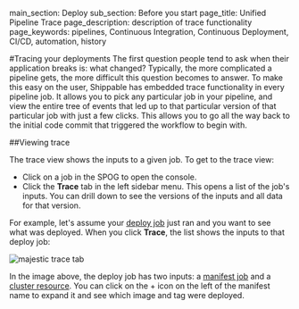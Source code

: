 main_section: Deploy
sub_section: Before you start
page_title: Unified Pipeline Trace
page_description: description of trace functionality
page_keywords: pipelines, Continuous Integration, Continuous Deployment, CI/CD, automation, history

#Tracing your deployments
The first question people tend to ask when their application breaks is: what changed? Typically, the more complicated a pipeline gets, the more difficult this question becomes to answer.  To make this easy on the user, Shippable has embedded trace functionality in every pipeline job. It allows you to pick any particular job in your pipeline, and view the entire tree of events that led up to that particular version of that particular job with just a few clicks.  This allows you to go all the way back to the initial code commit that triggered the workflow to begin with.

##Viewing trace

The trace view shows the inputs to a given job. To get to the trace view:

- Click on a job in the SPOG to open the console.
- Click the **Trace** tab in the left sidebar menu. This opens a list of the job's inputs. You can drill down to see the versions of the inputs and all data for that version.

For example, let's assume your [deploy job](/reference/job-deploy/) just ran and you want to see what was deployed. When you click **Trace**, the list shows the inputs to that deploy job:

<img src="/images/deploy/deploy-trace.png" alt="majestic trace tab">

In the image above, the deploy job has two inputs: a [manifest job](/reference/job-manifest/) and a [cluster resource](/reference/resource-cluster/). You can click on the + icon on the left of the manifest name to expand it and see which image and tag were deployed.
